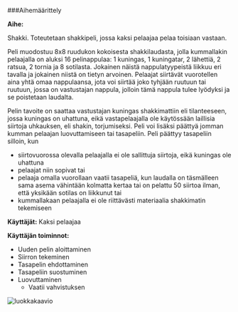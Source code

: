 ###Aihemäärittely

**Aihe:** 

Shakki. Toteutetaan shakkipeli, jossa kaksi pelaajaa pelaa toisiaan vastaan. 

Peli muodostuu 8x8 ruudukon kokoisesta shakkilaudasta, jolla kummallakin pelaajalla on aluksi 16 pelinappulaa: 1 kuningas, 1 kuningatar, 2 lähettiä, 2 ratsua, 2 tornia ja 8 sotilasta. Jokainen näistä nappulatyypeistä liikkuu eri tavalla ja jokainen niistä on tietyn arvoinen. Pelaajat siirtävät vuorotellen aina yhtä omaa nappulaansa, jota voi siirtää joko tyhjään ruutuun tai ruutuun, jossa on vastustajan nappula, jolloin tämä nappula tulee lyödyksi ja se poistetaan laudalta. 

Pelin tavoite on saattaa vastustajan kuningas shakkimattiin eli tilanteeseen, jossa kuningas on uhattuna, eikä vastapelaajalla ole käytössään laillisia siirtoja uhkauksen, eli shakin, torjumiseksi. Peli voi lisäksi päättyä jomman kumman pelaajan luovuttamiseen tai tasapeliin. Peli päättyy tasapeliin silloin, kun 
- siirtovuorossa olevalla pelaajalla ei ole sallittuja siirtoja, eikä kuningas ole uhattuna
- pelaajat niin sopivat tai
- pelaaja omalla vuorollaan vaatii tasapeliä, kun laudalla on täsmälleen sama asema vähintään kolmatta kertaa tai on pelattu 50 siirtoa ilman, että yksikään sotilas on liikkunut tai 
- kummallakaan pelaajalla ei ole riittävästi materiaalia shakkimatin tekemiseen

**Käyttäjät:** Kaksi pelaajaa

**Käyttäjän toiminnot:**

- Uuden pelin aloittaminen
- Siirron tekeminen
- Tasapelin ehdottaminen
- Tasapeliin suostuminen
- Luovuttaminen
  - Vaatii vahvistuksen

![luokkakaavio](http://yuml.meadd52f83 "Määrittelyvaiheen luokkakaavio")
